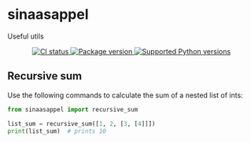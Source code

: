 # sinaasappel
Useful utils

<p align="center">
<a href="https://github.com/nicolasspring/sinaasappel/actions?query=event%3Apush+branch%3Amain+workflow%3ACI" target="_blank">
    <img src="https://img.shields.io/github/actions/workflow/status/nicolasspring/sinaasappel/ci.yml?branch=main&logo=github&label=CI" alt="CI status">
</a>
<a href="https://pypi.org/project/sinaasappel" target="_blank">
    <img src="https://img.shields.io/pypi/v/sinaasappel?&label=pypi%20package" alt="Package version">
</a>
<a href="https://pypi.org/project/sinaasappel" target="_blank">
    <img src="https://img.shields.io/pypi/pyversions/sinaasappel" alt="Supported Python versions">
</a>
</p>

## Recursive sum

Use the following commands to calculate the sum of a nested list of ints:

```python
from sinaasappel import recursive_sum

list_sum = recursive_sum([1, 2, [3, [4]]])
print(list_sum)  # prints 10
```

